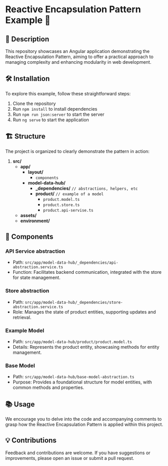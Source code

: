 # Reactive Encapsulation Pattern Example 🚀

## 📖 Description

This repository showcases an Angular application demonstrating the Reactive Encapsulation Pattern, aiming to offer a
practical approach to managing complexity and enhancing modularity in web development.

## 🛠 Installation

To explore this example, follow these straightforward steps:

1. Clone the repository
2. Run `npm install` to install dependencies
3. Run `npm run json:server` to start the server
4. Run `ng serve` to start the application

## 🏗 Structure

The project is organized to clearly demonstrate the pattern in action:

1. **src/**
    - **app/**
        - **layout/**
            - `components`
        - **model-data-hub/**
            - **\_dependencies/** `// abstractions, helpers, etc`
            - **product/** `// example of a model`
                - `product.model.ts`
                - `product.store.ts`
                - `product.api-servise.ts`
    - **assets/**
    - **environment/**

## 🚧 Components

### API Service abstraction

- Path: `src/app/model-data-hub/_dependencies/api-abstraction.service.ts`
- Function: Facilitates backend communication, integrated with the store for state management.

### Store abstraction

- Path: `src/app/model-data-hub/_dependencies/store-abstraction.service.ts`
- Role: Manages the state of product entities, supporting updates and retrieval.

### Example Model

- Path: `src/app/model-data-hub/product/product.model.ts`
- Details: Represents the product entity, showcasing methods for entity management.

### Base Model

- Path: `src/app/model-data-hub/base-model-abstraction.ts`
- Purpose: Provides a foundational structure for model entities, with common methods and properties.

## 📚 Usage

We encourage you to delve into the code and accompanying comments to grasp how the Reactive Encapsulation Pattern is
applied within this project.

## 💡 Contributions

Feedback and contributions are welcome. If you have suggestions or improvements, please open an issue or submit a pull
request.
